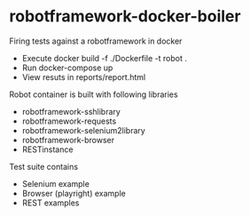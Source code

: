 # robotframework-docker-boiler
Firing tests against a robotframework in docker

* Execute docker build -f ./Dockerfile -t robot .
* Run docker-compose up
* View resuts in reports/report.html

Robot container is built with following libraries

* robotframework-sshlibrary
* robotframework-requests
* robotframework-selenium2library
* robotframework-browser
* RESTinstance

Test suite contains

* Selenium example
* Browser (playright) example
* REST examples
